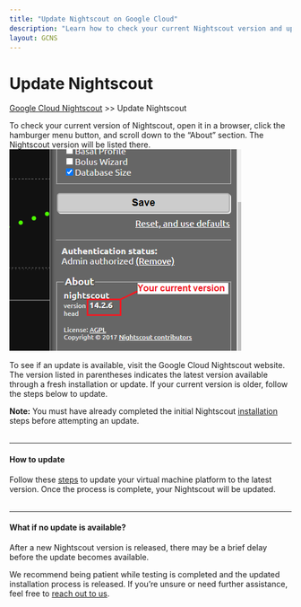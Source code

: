 ```yaml
---
title: "Update Nightscout on Google Cloud"
description: "Learn how to check your current Nightscout version and update your Google Cloud Nightscout instance step by step. Includes guidance on troubleshooting delays and installation requirements."
layout: GCNS
---
```


# Update Nightscout
[Google Cloud Nightscout](./GoogleCloud.md) >> Update Nightscout  
  
To check your current version of Nightscout, open it in a browser, click the hamburger menu button, and scroll down to the “About” section. The Nightscout version will be listed there.  
![](./images/Check4Updates.png)  
  
To see if an update is available, visit the Google Cloud Nightscout website. The version listed in parentheses indicates the latest version available through a fresh installation or update. If your current version is older, follow the steps below to update.  
  
**Note:** You must have already completed the initial Nightscout [installation](./NS_Install.md) steps before attempting an update.  
<br/>  
  
---  

#### **How to update**  
Follow these [steps](./NS_SyncExecutables.md) to update your virtual machine platform to the latest version. Once the process is complete, your Nightscout will be updated.  
<br/>  

---  

#### **What if no update is available?**  
After a new Nightscout version is released, there may be a brief delay before the update becomes available.  

We recommend being patient while testing is completed and the updated installation process is released. If you’re unsure or need further assistance, feel free to [reach out to us](./GCNS_Support.md).  
  
